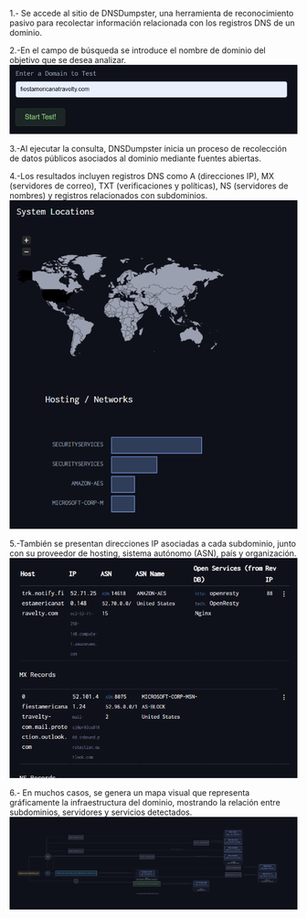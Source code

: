 1.- Se accede al sitio de DNSDumpster, una herramienta de reconocimiento pasivo para recolectar información relacionada con los registros DNS de un dominio.

2.-En el campo de búsqueda se introduce el nombre de dominio del objetivo que se desea analizar.
![alt text](image.png)

3.-Al ejecutar la consulta, DNSDumpster inicia un proceso de recolección de datos públicos asociados al dominio mediante fuentes abiertas.

4.-Los resultados incluyen registros DNS como A (direcciones IP), MX (servidores de correo), TXT (verificaciones y políticas), NS (servidores de nombres) y registros relacionados con subdominios.
![alt text](image-1.png)

5.-También se presentan direcciones IP asociadas a cada subdominio, junto con su proveedor de hosting, sistema autónomo (ASN), país y organización.
![alt text](image-2.png)

6.- En muchos casos, se genera un mapa visual que representa gráficamente la infraestructura del dominio, mostrando la relación entre subdominios, servidores y servicios detectados.
![alt text](image-3.png)
